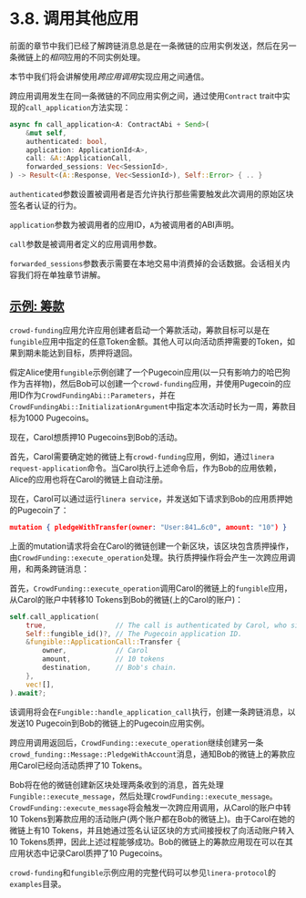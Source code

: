 # 3.8. 调用其他应用

前面的章节中我们已经了解跨链消息总是在一条微链的应用实例发送，然后在另一条微链上的*相同*应用的不同实例处理。

本节中我们将会讲解使用*跨应用调用*实现应用之间通信。

跨应用调用发生在同一条微链的不同应用实例之间，通过使用`Contract` trait中实现的`call_application`方法实现：

```rust
async fn call_application<A: ContractAbi + Send>(
    &mut self,
    authenticated: bool,
    application: ApplicationId<A>,
    call: &A::ApplicationCall,
    forwarded_sessions: Vec<SessionId>,
) -> Result<(A::Response, Vec<SessionId>), Self::Error> { .. }
```

`authenticated`参数设置被调用者是否允许执行那些需要触发此次调用的原始区块签名者认证的行为。

`application`参数为被调用者的应用ID，`A`为被调用者的ABI声明。

`call`参数是被调用者定义的应用调用参数。

`forwarded_sessions`参数表示需要在本地交易中消费掉的会话数据。会话相关内容我们将在单独章节讲解。

## [示例: 筹款](https://linera-dev.respeer.ai/#/zh_CN/sdk/composition?id=example-crowd-funding)

`crowd-funding`应用允许应用创建者启动一个筹款活动，筹款目标可以是在`fungible`应用中指定的任意Token金额。其他人可以向活动质押需要的Token，如果到期未能达到目标，质押将退回。

假定Alice使用`fungible`示例创建了一个Pugecoin应用(以一只有影响力的哈巴狗作为吉祥物)，然后Bob可以创建一个`crowd-funding`应用，并使用Pugecoin的应用ID作为`CrowdFundingAbi::Parameters`，并在`CrowdFundingAbi::InitializationArgument`中指定本次活动时长为一周，筹款目标为1000 Pugecoins。

现在，Carol想质押10 Pugecoins到Bob的活动。

首先，Carol需要确定她的微链上有`crowd-funding`应用，例如，通过`linera request-application`命令。当Carol执行上述命令后，作为Bob的应用依赖，Alice的应用也将在Carol的微链上自动注册。

现在，Carol可以通过运行`linera service`，并发送如下请求到Bob的应用质押她的Pugecoin了：

```json
mutation { pledgeWithTransfer(owner: "User:841…6c0", amount: "10") }
```

上面的mutation请求将会在Carol的微链创建一个新区块，该区块包含质押操作，由`CrowdFunding::execute_operation`处理。执行质押操作将会产生一次跨应用调用，和两条跨链消息：

首先，`CrowdFunding::execute_operation`调用Carol的微链上的`fungible`应用，从Carol的账户中转移10 Tokens到Bob的微链(上的Carol的账户)：

```rust
self.call_application(
    true,                 // The call is authenticated by Carol, who signed this block.
    Self::fungible_id()?, // The Pugecoin application ID.
    &fungible::ApplicationCall::Transfer {
        owner,            // Carol
        amount,           // 10 tokens
        destination,      // Bob's chain.
    },
    vec![],
).await?;
```

该调用将会在`Fungible::handle_application_call`执行，创建一条跨链消息，以发送10 Pugecoin到Bob的微链上的Pugecoin应用实例。

跨应用调用返回后，`CrowdFunding::execute_operation`继续创建另一条`crowd_funding::Message::PledgeWithAccount`消息，通知Bob的微链上的筹款应用Carol已经向活动质押了10 Tokens。

Bob将在他的微链创建新区块处理两条收到的消息，首先处理`Fungible::execute_message`，然后处理`CrowdFunding::execute_message`。`CrowdFunding::execute_message`将会触发一次跨应用调用，从Carol的账户中转10 Tokens到筹款应用的活动账户(两个账户都在Bob的微链上)。由于Carol在她的微链上有10 Tokens，并且她通过签名认证区块的方式间接授权了向活动账户转入10 Tokens质押，因此上述过程能够成功。Bob的微链上的筹款应用现在可以在其应用状态中记录Carol质押了10 Pugecoins。

`crowd-funding`和`fungible`示例应用的完整代码可以参见`linera-protocol`的`examples`目录。
